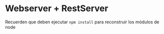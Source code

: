 # Webserver + RestServer
Recuerden que deben ejecutar ```npm install``` para reconstruir los
módulos de node